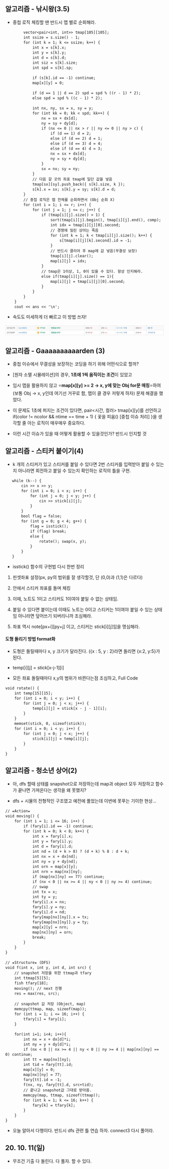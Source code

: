 ## 알고리즘 - 낚시왕(3.5)

 - 중첩 로직 체킹할 땐 반드시 맵 별로 순회해라.
 
```
		vector<pair<int, int>> tmap[105][105];
		int ssize = s.size() - 1;
		for (int k = 1; k <= ssize; k++) {
			int x = s[k].x;
			int y = s[k].y;
			int d = s[k].d;
			int siz = s[k].size;
			int spd = s[k].sp;

			if (s[k].id == -1) continue;
			map[x][y] = 0;

			if (d == 1 || d == 2) spd = spd % ((r - 1) * 2);
			else spd = spd % ((c - 1) * 2);
			
			int nx, ny, sx = x, sy = y;
			for (int kk = 0; kk < spd; kk++) {
				nx = sx + dx[d];
				ny = sy + dy[d];
				if (nx <= 0 || nx > r || ny <= 0 || ny > c) {
					if (d == 1) d = 2;
					else if (d == 2) d = 1;
					else if (d == 3) d = 4;
					else if (d == 4) d = 3;
					nx = sx + dx[d];
					ny = sy + dy[d];
				}
				sx = nx; sy = ny;
			}
			// 다음 갈 곳의 좌표 tmap에 일단 값을 넣음
			tmap[sx][sy].push_back({ s[k].size, k });
			s[k].x = sx; s[k].y = sy; s[k].d = d;
		}
		// 중첩 로직은 맵 전체를 순회하면서 (Obj 순회 X)
		for (int i = 1; i <= r; i++) {
			for (int j = 1; j <= c; j++) {
				if (tmap[i][j].size() > 1) {
					sort(tmap[i][j].begin(), tmap[i][j].end(), comp);
					int idx = tmap[i][j][0].second;
					// 경쟁에 밀린 상어는 죽음
					for (int k = 1; k < tmap[i][j].size(); k++) {
						s[tmap[i][j][k].second].id = -1;
					}
					// 반드시 클리어 후 map에 값 넣음(무결성 보장)
					tmap[i][j].clear();
					map[i][j] = idx;
				}
				// tmap은 1이상, 1, 0이 있을 수 있다. 항상 인지해라.
				else if(tmap[i][j].size() == 1){
					map[i][j] = tmap[i][j][0].second;
				}
			}
		}
	}
	cout << ans << '\n';
```

 - 속도도 미세하게 더 빠르고 이 방법 쓰자!
 
 ![Alt text](./img/img_201011.png)

 ## 알고리즘 - Gaaaaaaaaaarden (3)

  - 중첩 이슈에서 무결성을 보장하는 코딩을 하기 위해 어떤식으로 할까?

  - [원자 소멸 시뮬레이션]의 경우, **1초에 1씩 움직이는 조건**이 있었고

  - 임시 맵을 활용하지 않고 :star:**map[x][y] >= 2 → x, y에 맞는 Obj for문 매칭**:star:하여(보통 Obj → x, y인데 여기선 거꾸로 함, 맵이 클 경우 저렇게 하자) 문제 해결을 했었다.

  - 이 문제도 1초에 퍼지는 조건이 있다면, pair<시간, 컬러> tmap[x][y]를 선언하고 if(color != ncolor && ntime == time + 1) { 꽃을 피움() [중첩 이슈 처리] }을 생각할 줄 아는 로직이 매우매우 중요하다. 

  - 이런 시간 이슈가 있을 때 어떻게 활용할 수 있을것인가? 반드시 인지할 것

## 알고리즘 - 스티커 붙이기(4)

 - k 개의 스티커가 있고 스티커를 붙일 수 있다면 2번 스티커를 입력받아 붙일 수 있는지 아니라면 회전하고 붙일 수 있는지 확인하는 로직의 틀을 구현.

 ```
    while (k--) {
		cin >> x >> y;
		for (int i = 0; i < x; i++) {
			for (int j = 0; j < y; j++) {
				cin >> stick[i][j];
			}
		}
		bool flag = false;
		for (int g = 0; g < 4; g++) {
			flag = isstick();
			if (flag) break;
			else {
				rotate(); swap(x, y);
			}
		}
	}
```

 - isstick() 함수의 구현법 다시 한번 정리

 1. 핀셋좌표 설정(px, py의 범위를 잘 생각할것, 단 (0,0)과 (1,1)은 다르다)

 2. 안에서 스티커 좌표를 돌며 체킹

 3. 이때, 노트도 1이고 스티커도 1이여야 붙일 수 없는 상태임.

 4. 붙일 수 있다면 붙이는데 이때도 노트는 0이고 스티커는 1이여야 붙일 수 있는 상태임 아니라면 덮어쓰기 되버리니까 조심해라.

 5. 좌표 역시 note[px+i][py+j] 이고, 스티커는 stick[i][j]임을 명심해라.

 #### 도형 돌리기 방법 format화

 - 도형은 돌릴때마다 x, y 크기가 달라진다. ({x : 5, y : 2}라면 돌리면 {x:2, y:5}가 된다.

 - temp[i][j] = stick[x-j-1][i]

 - 모든 좌표 돌릴때마다 x,y의 범위가 바뀐다는점 조심하고, Full Code

```
void rotate() {
	int temp[15][15];
	for (int i = 0; i < y; i++) {
		for (int j = 0; j < x; j++) {
			temp[i][j] = stick[x - j - 1][i];
		}
	}
	memset(stick, 0, sizeof(stick));
	for (int i = 0; i < y; i++) {
		for (int j = 0; j < x; j++) {
			stick[i][j] = temp[i][j];
		}
	}
}
```

## 알고리즘 - 청소년 상어(2)

 - 아, dfs 할때 상태를 snapshot으로 저장하는데 map과 object 모두 저장하고
  함수가 끝나면 가져온다는 생각을 왜 못했지?

 - dfs + 시뮬의 전형적인 구조였고 예전에 풀었는데 이번에 못푸는 기이한 현상...

```
// ★Action★
void moving() {
	for (int i = 1; i <= 16; i++) {
		if (fary[i].id == -1) continue;
		for (int k = 0; k < 8; k++) {
			int x = fary[i].x;
			int y = fary[i].y;
			int d = fary[i].d;
			int nd = (d + k > 8) ? (d + k) % 8 : d + k;
			int nx = x + dx[nd];
			int ny = y + dy[nd];
			int orn = map[x][y];
			int nrn = map[nx][ny];
			if (map[nx][ny] == 77) continue;
			if (nx < 0 || nx >= 4 || ny < 0 || ny >= 4) continue;
			// swap
			int tx = x;
			int ty = y;
			fary[i].x = nx;
			fary[i].y = ny;
			fary[i].d = nd;
			fary[map[nx][ny]].x = tx;
			fary[map[nx][ny]].y = ty;
			map[x][y] = nrn;
			map[nx][ny] = orn;
			break;
		}
	}
}

// ★Structure★ (DFS)
void f(int x, int y, int d, int src) {
	// snapshot 저장을 위한 ttmap과 tfary
	int ttmap[5][5];
	fish tfary[18];
	moving(); // next 진행
	res = max(res, src);

	// snapshot 값 저장 (Object, map)
	memcpy(ttmap, map, sizeof(map));
	for (int i = 1; i <= 16; i++) {
		tfary[i] = fary[i];
	}

	for(int i=1; i<4; i++){
		int nx = x + dx[d]*i;
		int ny = y + dy[d]*i;
		if (nx < 0 || nx >= 4 || ny < 0 || ny >= 4 || map[nx][ny] == 0) continue;
		int tt = map[nx][ny];
		int tid = fary[tt].id;
		map[x][y] = 0;
		map[nx][ny] = 77;
		fary[tt].id = -1;
		f(nx, ny, fary[tt].d, src+tid);
		// 끝나고 snapshot값 그대로 받아옴.
		memcpy(map, ttmap, sizeof(ttmap));
		for (int k = 1; k <= 16; k++) {
			fary[k] = tfary[k];
		}
	}
}
```

 - 오늘 알아서 다행이다. 반드시 dfs 관련 틀 연습 하자. connect3 다시 풀어라.

## 20. 10. 11(일)

 - 무조건 기출 다 돌린다. 다 풀자. 할 수 있다.
 


